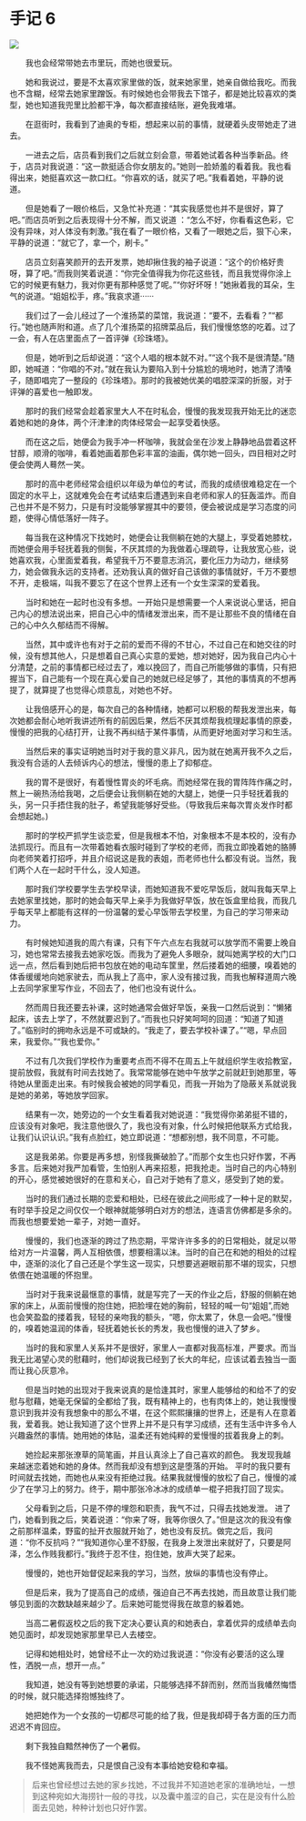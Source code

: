 # 手记 6

![](https://images.weserv.nl/?url=https://i0.hdslb.com/bfs/album/822826025b9595c1c6cf63358cd491b43f65a507.jpg)

&emsp;&emsp;我也会经常带她去市里玩，而她也很爱玩。

&emsp;&emsp;她和我说过，要是不太喜欢家里做的饭，就来她家里，她亲自做给我吃。而我也不含糊，经常去她家里蹭饭。有时候她也会带我去下馆子，都是她比较喜欢的类型，她也知道我兜里比脸都干净，每次都直接结账，避免我难堪。

&emsp;&emsp;在逛街时，我看到了迪奥的专柜，想起来以前的事情，就硬着头皮带她走了进去。

&emsp;&emsp;一进去之后，店员看到我们之后就立刻会意，带着她试着各种当季新品。终于，店员对我说道：“这一款挺适合你女朋友的。”她则一脸娇羞的看着我。我也看得出来，她挺喜欢这一款口红。“你喜欢的话，就买了吧。”我看着她，平静的说道。

&emsp;&emsp;但是她看了一眼价格后，又急忙补充道：“其实我感觉也并不是很好，算了吧。”而店员听到之后表现得十分不解，而又说道 ：“怎么不好，你看看这色彩，它没有异味，对人体没有刺激。”我在看了一眼价格，又看了一眼她之后，狠下心来，平静的说道：“就它了，拿一个，刷卡。”

&emsp;&emsp;店员立刻喜笑颜开的去开发票，她却揪住我的袖子说道：“这个的价格好贵呀，算了吧。”而我则笑着说道：“你完全值得我为你花这些钱，而且我觉得你涂上它的时候更有魅力，我对你更有那种感觉了呢。”“你好坏呀！”她揪着我的耳朵，生气的说道。“姐姐松手，疼。”我哀求道······

&emsp;&emsp;我们过了一会儿经过了一个淮扬菜的菜馆，我说道：“要不，去看看？”“都行。”她也随声附和道。点了几个淮扬菜的招牌菜品后，我们慢慢悠悠的吃着。过了一会，有人在店里面点了一首评弹《珍珠塔》。

&emsp;&emsp;但是，她听到之后却说道：“这个人唱的根本就不对。”“这个我不是很清楚。”随即，她喊道：“你唱的不对。”就在我认为要陷入到十分尴尬的境地时，她清了清嗓子，随即唱完了一整段的《珍珠塔》。那时的我被她优美的唱腔深深的折服，对于评弹的喜爱也一触即发。

&emsp;&emsp;那时的我们经常会趁着家里大人不在时私会，慢慢的我发现我开始无比的迷恋着她和她的身体，两个汗津津的肉体经常会一起享受着快感。

&emsp;&emsp;而在这之后，她便会为我手冲一杯咖啡，我就会坐在沙发上静静地品尝着这杯甘醇，顺滑的咖啡，看着她画着那色彩丰富的油画，偶尔她一回头，四目相对之时便会使两人蓦然一笑。

&emsp;&emsp;那时的高中老师经常会组织以年级为单位的考试，而我的成绩很难稳定在一个固定的水平上，这就难免会在考试结束后遭遇到来自老师和家人的狂轰滥炸。而自己也并不是不努力，只是有时没能够掌握其中的要领，便会被说成是学习态度的问题，使得心情低落好一阵子。

&emsp;&emsp;每当我在这种情况下找她时，她便会让我侧躺在她的大腿上，享受着她膝枕，而她便会用手轻抚着我的侧鬓，不厌其烦的为我做着心理疏导，让我放宽心些，说她喜欢我，心里面爱着我，希望我千万不要意志消沉，要化压力为动力，继续努力，她会做我永远的支持者。还劝我认真的做好自己该做的事情就好，千万不要想不开，走极端，叫我不要忘了在这个世界上还有一个女生深深的爱着我。

&emsp;&emsp;当时和她在一起时也没有多想。一开始只是想需要一个人来说说心里话，把自己内心的想法说出来，把自己心中的情绪发泄出来，而不是让那些不良的情绪在自己的心中久久郁结而不得解。

&emsp;&emsp;当然，其中或许也有对于之前的爱而不得的不甘心，不过自己在和她交往的时候，没有想其他人，只是想着自己真心实意的爱她，想对她好，因为我自己内心十分清楚，之前的事情都已经过去了，难以挽回了，而自己所能够做的事情，只有把握当下，自己能有一个现在真心爱自己的她就已经足够了，其他的事情真的不想再提了，就算提了也觉得心烦意乱，对她也不好。

&emsp;&emsp;让我倍感开心的是，每次自己的各种情绪，她都可以积极的帮我发泄出来，每次她都会耐心地听我讲述所有的前因后果，然后不厌其烦帮我梳理起事情的原委，慢慢的把我的心结打开，让我不再纠结于某件事情，从而更好地面对学习和生活。

&emsp;&emsp;当然后来的事实证明她当时对于我的意义非凡，因为就在她离开我不久之后，我没有合适的人去倾诉内心的想法，慢慢的患上了抑郁症。

&emsp;&emsp;我的胃不是很好，有着慢性胃炎的坏毛病。而她经常在我的胃阵阵作痛之时，熬上一碗热汤给我喝，之后便会让我侧躺在她的大腿上，她便一只手轻抚着我的头，另一只手捂住我的肚子，希望我能够好受些。（导致我后来每次胃炎发作时都会想起她。)

&emsp;&emsp;那时的学校严抓学生谈恋爱，但是我根本不怕，对象根本不是本校的，没有办法抓现行。而且有一次带着她看衣服时碰到了学校的老师，而我立即挽着她的胳膊向老师笑着打招呼，并且介绍说这是我的表姐，而老师也什么都没有说。当然，我们两个人在一起时干什么，没人知道。

&emsp;&emsp;那时我们学校要学生去学校早读，而她知道我不爱吃早饭后，就叫我每天早上去她家里找她，那时的她会每天早上亲手为我做好早饭，放在饭盒里给我，而我几乎每天早上都能有这样的一份温馨的爱心早饭带去学校里，为自己的学习带来动力。

&emsp;&emsp;有时候她知道我的周六有课，只有下午六点左右我就可以放学而不需要上晚自习，她也常常去接我去她家吃饭。而我为了避免人多眼杂，就叫她离学校的大门口远一点，然后看到她后把书包放在她的电动车筐里，然后搂着她的细腰，嗅着她的体香缓缓地向她家驶去，而从我上了高中，家人没有接过我，而我也解释道周六晚上去同学家里写作业，不回去了，他们也没有说什么。

&emsp;&emsp;然而周日我还要去补课，这时她通常会做好早饭，亲我一口然后说到：“懒猪起床，该去上学了，不然就要迟到了。”而我也只好笑呵呵的回道：“知道了知道了。”临别时的拥吻永远是不可或缺的。“我走了，要去学校补课了。”“嗯，早点回来，我爱你。”“我也爱你。”

&emsp;&emsp;不过有几次我们学校作为重要考点而不得不在周五上午就组织学生收拾教室，提前放假，我就有时间去找她了。我常常能够在她中午放学之前就赶到她那里，等待她从里面走出来。有时候我会被她的同学看见，而我一开始为了隐蔽关系就说我是她的弟弟，等她放学回家。

&emsp;&emsp;结果有一次，她旁边的一个女生看着我对她说道：“我觉得你弟弟挺不错的，应该没有对象吧，我注意他很久了，我也没有对象，什么时候把他联系方式给我，让我们认识认识。”我有点脸红，她立即说道：“想都别想，我不同意，不可能。

&emsp;&emsp;这是我弟弟。你要是再多想，别怪我撕破脸了。”而那个女生也只好作罢，不再多言。后来她对我严加看管，生怕别人再来招惹，把我抢走。当时自己的内心特别的开心，感觉被她很好的在意和关心，自己对于她有了意义，感受到了她的爱。

&emsp;&emsp;当时的我们通过长期的恋爱和相处，已经在彼此之间形成了一种十足的默契，有时举手投足之间仅仅一个眼神就能够明白对方的想法，连语言仿佛都是多余的。而我也想要爱她一辈子，对她一直好。

&emsp;&emsp;慢慢的，我们也逐渐的跨过了热恋期，平常许许多多的的日常相处，就足以带给对方一片温馨，两人互相依偎，想要相濡以沫。当时的自己在和她的相处的过程中，逐渐的淡化了自己还是个学生这一现实，只想要逃避眼前那不堪的现实，只想依偎在她温暖的怀抱里。

&emsp;&emsp;当时对于我来说最惬意的事情，就是写完了一天的作业之后，舒服的侧躺在她家的床上，从面前慢慢的抱住她，把脸埋在她的胸前，轻轻的喊一句“姐姐”,而她也会笑盈盈的搂着我，轻轻的亲吻我的额头，“嗯，你太累了，休息一会吧。”慢慢的，嗅着她温润的体香，轻抚着她长长的秀发，我也慢慢的进入了梦乡。

&emsp;&emsp;当时的我和家里人关系并不是很好，家里人一直都对我高标准，严要求。而当我无比渴望心灵的慰藉时，他们却说我已经到了长大的年纪，应该试着去独当一面而让我心灰意冷。

&emsp;&emsp;但是当时她的出现对于我来说真的是恰逢其时，家里人能够给的和给不了的安慰与慰藉，她毫无保留的全都给了我，既有精神上的，也有肉体上的，她让我慢慢意识到我并没有我想象中的那么不堪，在这个熙熙攘攘的世界上，还是有人在意着我，爱着我。她让我知道了这个世界上并不是只有学习成绩，还有生活中许多令人兴趣盎然的事情。她用她的体贴，温柔还有她纯粹的爱慢慢的拔着我身上的刺。

&emsp;&emsp;她捡起来那张潦草的简笔画，并且认真涂上了自己喜欢的颜色。
我发现我越来越迷恋着她和她的身体。然而我却没有想到这是堕落的开始。
平时的我只要有时间就去找她，而她也从来没有拒绝过我。结果我就慢慢的放松了自己，慢慢的减少了在学习上的努力。终于，期中那张冷冰冰的成绩单一棍子把我打回了现实。

&emsp;&emsp;父母看到之后，只是不停的埋怨和职责，我气不过，只得去找她发泄。
进了门，她看到我之后，笑着说道：“你来了呀，我等你很久了。”但是这次的我没有像之前那样温柔，野蛮的扯开衣服就开始了，她也没有反抗。做完之后，我问道：“你不反抗吗？”“我知道你心里不舒服，在我身上发泄出来就好了，只要是阿泽，怎么作贱我都行。”我终于忍不住，抱住她，放声大哭了起来。

&emsp;&emsp;慢慢的，她也开始督促起来我的学习，当然，放纵的事情也没有停止。

&emsp;&emsp;但是后来，我为了提高自己的成绩，强迫自己不再去找她，而且故意让我们能够见到面的次数缺越来越少了。后来她可能觉得我在故意的躲着她。

&emsp;&emsp;当高二暑假返校之后的我下定决心要认真的和她表白，拿着优异的成绩单去向她见面时，却发现她家那里早已人去楼空。

&emsp;&emsp;记得和她相处时，她曾经不止一次的劝过我说道：“你没有必要活的这么理性，洒脱一点，想开一点。”

&emsp;&emsp;我知道，她没有等到她想要的承诺，只能够选择不辞而别，然而当我幡然悔悟的时候，就只能选择抱憾独终了。

&emsp;&emsp;她把她作为一个女孩的一切都尽可能的给了我，但是我却碍于各方面的压力而迟迟不肯回应。

&emsp;&emsp;剩下我独自黯然神伤了一个暑假。

&emsp;&emsp;我不怪她离我而去，只是恨自己没有本事给她安稳和幸福。

> 后来也曾经想过去她的家乡找她，不过我并不知道她老家的准确地址，一想到这种宛如大海捞针一般的寻找，以及囊中羞涩的自己，实在是没有什么脸面去见她，种种计划也只好作罢。
